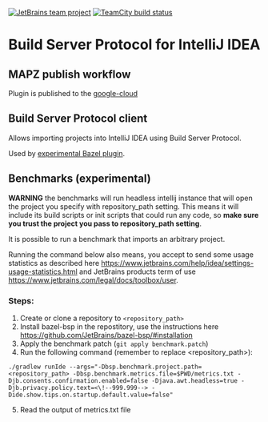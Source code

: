[![JetBrains team project](http://jb.gg/badges/team.svg)](https://confluence.jetbrains.com/display/ALL/JetBrains+on+GitHub)
[![TeamCity build status](https://bazel.teamcity.com/app/rest/builds/buildType:id:Bazel_IntellijBsp_IntellijBspResults/statusIcon.svg)](https://bazel.teamcity.com/project/Bazel_IntellijBsp?branch=%3Cdefault%3E&buildTypeTab=overview&mode=builds)
# Build Server Protocol for IntelliJ IDEA

## MAPZ publish workflow

Plugin is published to the [google-cloud](https://storage.googleapis.com/mapz-intellij-bsp/intellij-bsp-mapz.zip)

<!-- Plugin description -->
## Build Server Protocol client

Allows importing projects into IntelliJ IDEA using Build Server Protocol.

Used by [experimental Bazel plugin](https://plugins.jetbrains.com/plugin/22977-bazel-by-jetbrains-experimental-).
<!-- Plugin description end -->


## Benchmarks (experimental)
**WARNING** the benchmarks will run headless intellij instance that will open the project you specify with repository_path setting.
This means it will include its build scripts or init scripts that could run any code, so **make sure you trust the project you pass to repository_path setting**.

It is possible to run a benchmark that imports an arbitrary project.

Running the command below also means, you accept to send some usage statistics as described here
https://www.jetbrains.com/help/idea/settings-usage-statistics.html and JetBrains products term of use
https://www.jetbrains.com/legal/docs/toolbox/user.

### Steps:
1. Create or clone a repository to `<repository_path>`
2. Install bazel-bsp in the repostitory, use the instructions here https://github.com/JetBrains/bazel-bsp/#installation
3. Apply the benchmark patch (`git apply benchmark.patch`)
4. Run the following command (remember to replace <repository_path>):
```
./gradlew runIde --args="-Dbsp.benchmark.project.path=<repository_path> -Dbsp.benchmark.metrics.file=$PWD/metrics.txt -Djb.consents.confirmation.enabled=false -Djava.awt.headless=true -Djb.privacy.policy.text=<\!--999.999--> -Dide.show.tips.on.startup.default.value=false"
```
5. Read the output of metrics.txt file
